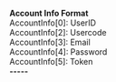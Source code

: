 
**Account Info Format** <br /> 
AccountInfo[0]: UserID <br /> 
AccountInfo[2]: Usercode <br /> 
AccountInfo[3]: Email <br /> 
AccountInfo[4]: Password <br /> 
AccountInfo[5]: Token <br /> 
**-----**